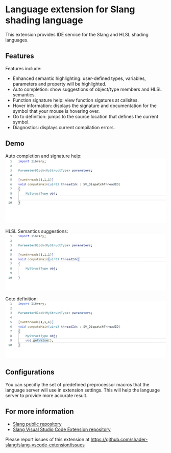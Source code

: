 # Language extension for Slang shading language

This extension provides IDE service for the Slang and HLSL shading languages.

## Features

Features include:
- Enhanced semantic highlighting: user-defined types, variables, parameters and property will be highlighted.
- Auto completion: show suggestions of object/type members and HLSL semantics.
- Function signature help: view function sigatures at callsites.
- Hover information: displays the signature and documentation for the symbol that your mouse is hovering over.
- Go to definition: jumps to the source location that defines the current symbol.
- Diagnostics: displays current compilation errors.

## Demo

Auto completion and signature help:  
![Auto completion and signature help](doc/member-completion.gif)

HLSL Semantics suggestions:
![](doc/hlsl-semantic-completion.gif)

Goto definition:  
![Goto definition](doc/goto-def.gif)

## Configurations

You can specifiy the set of predefined preprocessor macros that the language server will use in extension settings. This will help the language server to provide more accurate result.

## For more information

* [Slang public repository](http://github.com/shader-slang/slang)
* [Slang Visual Studio Code Extension repository](https://github.com/shader-slang/slang-vscode-extension)

Please report issues of this extension at https://github.com/shader-slang/slang-vscode-extension/issues
